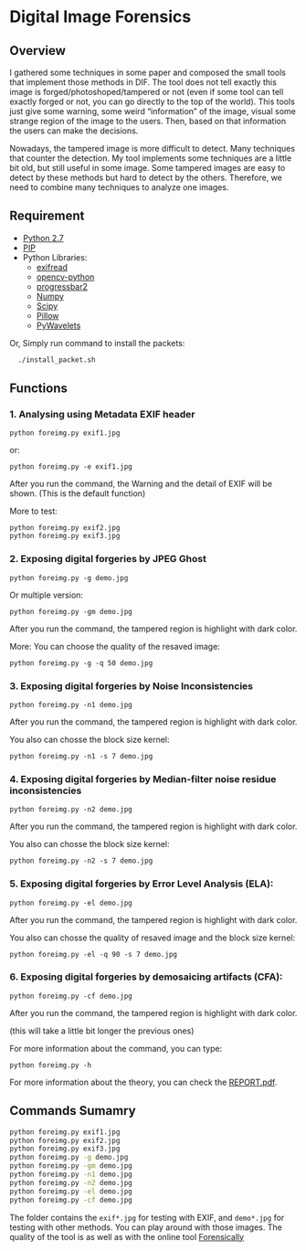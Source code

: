 # Digital Image Forensics

## Overview
I gathered some techniques in some paper and composed the small tools that implement those methods in DIF. The tool does not tell exactly this image is forged/photoshoped/tampered or not (even if some tool can tell exactly forged or not, you can go directly to the top of the world).   This tools just give some warning, some weird “information” of the image, visual some strange region of the image to the users. Then, based on that information the users can make the decisions.

Nowadays, the tampered image is more difficult to detect. Many techniques that counter the detection. My tool implements some techniques are a little bit old, but still useful in some image. Some tampered images are easy to detect by these methods but hard to detect by the others. Therefore, we need to combine many techniques to analyze one images.

## Requirement
* [Python 2.7](https://www.python.org/)
* [PIP](https://pip.pypa.io/en/stable/installing/)
* Python Libraries:
  * [exifread](https://pypi.org/project/ExifRead/)
  * [opencv-python](https://pypi.org/project/opencv-python/)
  * [progressbar2](https://pypi.org/project/progressbar2/)
  * [Numpy](http://www.numpy.org/)
  * [Scipy](https://www.scipy.org/install.html)
  * [Pillow](https://pillow.readthedocs.io/en/5.1.x/installation.html)
  * [PyWavelets](http://pywavelets.readthedocs.io/en/latest/)

Or, Simply run command to install the packets:
```bash
  ./install_packet.sh
```
 
## Functions
### 1. Analysing using Metadata EXIF header
```
python foreimg.py exif1.jpg
```
or:
```
python foreimg.py -e exif1.jpg
```

After you run the command, the Warning and the detail of EXIF will be shown.
(This is the default function)

More to test:
```
python foreimg.py exif2.jpg
python foreimg.py exif3.jpg
```

### 2. Exposing digital forgeries by JPEG Ghost
```
python foreimg.py -g demo.jpg
```

Or multiple version:

```
python foreimg.py -gm demo.jpg
```

After you run the command, the tampered region is highlight with dark color.

More:
You can choose the quality of the resaved image:

```
python foreimg.py -g -q 50 demo.jpg
```

### 3. Exposing digital forgeries by Noise Inconsistencies
```
python foreimg.py -n1 demo.jpg
```
After you run the command, the tampered region is highlight with dark color.

You also can chosse the block size kernel:

```
python foreimg.py -n1 -s 7 demo.jpg
```

### 4. Exposing digital forgeries by Median-filter noise residue inconsistencies
```
python foreimg.py -n2 demo.jpg
```
After you run the command, the tampered region is highlight with dark color.

You also can chosse the block size kernel:

```
python foreimg.py -n2 -s 7 demo.jpg
```

### 5. Exposing digital forgeries by Error Level Analysis (ELA):
```
python foreimg.py -el demo.jpg
```
After you run the command, the tampered region is highlight with dark color.

You also can chosse the quality of resaved image and the block size kernel:

```
python foreimg.py -el -q 90 -s 7 demo.jpg
```

### 6. Exposing digital forgeries by demosaicing artifacts (CFA):
```
python foreimg.py -cf demo.jpg
```
After you run the command, the tampered region is highlight with dark color.

(this will take a little bit longer the previous ones)


For more information about the command, you can type:

```
python foreimg.py -h
```

For more information about the theory, you can check the [REPORT.pdf](https://github.com/anhduy41294/imageforensics/blob/master/REPORT.pdf).

## Commands Sumamry

```bash
python foreimg.py exif1.jpg
python foreimg.py exif2.jpg
python foreimg.py exif3.jpg
python foreimg.py -g demo.jpg
python foreimg.py -gm demo.jpg
python foreimg.py -n1 demo.jpg
python foreimg.py -n2 demo.jpg
python foreimg.py -el demo.jpg
python foreimg.py -cf demo.jpg
```

The folder contains the `exif*.jpg` for testing with EXIF, and `demo*.jpg` for testing with other methods. You can play around with those images. The quality of the tool is as well as with the online tool [Forensically](https://29a.ch/photo-forensics/#forensic-magnifier)
